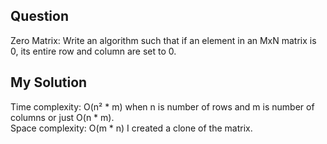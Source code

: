 ## Question
Zero Matrix: Write an algorithm such that if an element in an MxN matrix is 0, its entire row and
column are set to 0.

## My Solution
Time complexity: O(n² * m) when n is number of rows and m is number of columns or just O(n * m).<br>
Space complexity: O(m * n) I created a clone of the matrix.

